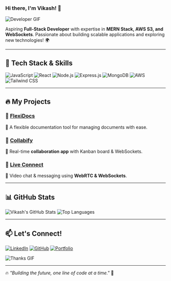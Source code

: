 ### Hi there, I'm Vikash! 🚀

![Developer GIF](https://media.giphy.com/media/qgQUggAC3Pfv687qPC/giphy.gif)

Aspiring **Full-Stack Developer** with expertise in **MERN Stack, AWS S3, and WebSockets**. Passionate about building scalable applications and exploring new technologies! 🌍

---

## 🚀 **Tech Stack & Skills**

![JavaScript](https://img.shields.io/badge/JavaScript-F7DF1E?style=for-the-badge&logo=javascript&logoColor=black)
![React](https://img.shields.io/badge/React-61DAFB?style=for-the-badge&logo=react&logoColor=black)
![Node.js](https://img.shields.io/badge/Node.js-339933?style=for-the-badge&logo=node.js&logoColor=white)
![Express.js](https://img.shields.io/badge/Express.js-000000?style=for-the-badge&logo=express&logoColor=white)
![MongoDB](https://img.shields.io/badge/MongoDB-47A248?style=for-the-badge&logo=mongodb&logoColor=white)
![AWS](https://img.shields.io/badge/AWS-FF9900?style=for-the-badge&logo=amazonaws&logoColor=white)
![Tailwind CSS](https://img.shields.io/badge/TailwindCSS-06B6D4?style=for-the-badge&logo=tailwindcss&logoColor=white)

---

## 🔥 **My Projects**

### 📃 [FlexiDocs](https://github.com/itsvikash93/flexi-docs)
🔹 A flexible documentation tool for managing documents with ease.

### 🚀 [Collabify](https://github.com/itsvikash93/collabify)
🔹 Real-time **collaboration app** with Kanban board & WebSockets.

### 🎥 [Live Connect](https://github.com/itsvikash93/live-connect)
🔹 Video chat & messaging using **WebRTC & WebSockets**.

---

## 📊 **GitHub Stats**

![Vikash's GitHub Stats](https://github-readme-stats.vercel.app/api?username=itsvikash93&show_icons=true&theme=radical)
![Top Languages](https://github-readme-stats.vercel.app/api/top-langs/?username=itsvikash93&layout=compact&theme=radical)

---

## 📫 **Let's Connect!**

[![LinkedIn](https://img.shields.io/badge/LinkedIn-Connect-blue?style=for-the-badge&logo=linkedin)](https://www.linkedin.com/in/vikash-jangid-999b78256/)
[![GitHub](https://img.shields.io/badge/GitHub-Follow-black?style=for-the-badge&logo=github)](https://github.com/itsvikash93)
[![Portfolio](https://img.shields.io/badge/Portfolio-Visit-green?style=for-the-badge)](your-portfolio-url)

![Thanks GIF](https://media.giphy.com/media/hvRJCLFzcasrR4ia7z/giphy.gif)

---

🔥 *"Building the future, one line of code at a time."* 🚀
